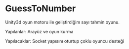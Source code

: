 # GuessToNumber

Unity3d oyun motoru ile geliştirdiğim sayı tahmin oyunu.

Yapılanlar: Arayüz ve oyun kurma

Yapılacaklar: Socket yapısını oturtup çoklu oyuncu desteği

